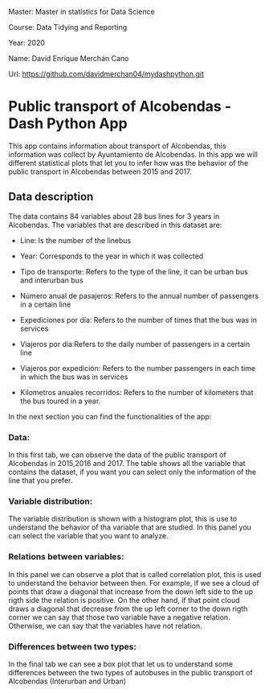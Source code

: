 Master: Master in statistics for Data Science 

Course: Data Tidying and Reporting

Year: 2020

Name: David Enrique Merchán Cano

Url: https://github.com/davidmerchan04/mydashpython.git

# Public transport of Alcobendas - Dash Python App

This app contains information about transport of Alcobendas, this information was collect by Ayuntamiento de Alcobendas. In this app we will different statistical plots that let you to infer how was the behavior of the public transport in Alcobendas between 2015 and 2017. 


## Data description 

The data contains 84 variables about 28 bus lines for 3 years in Alcobendas. The variables that are described in this dataset are:

* Line: Is the number of the linebus

* Year: Corresponds to the year in which it was collected

* Tipo de transporte: Refers to the type of the line, it can be urban bus and interurban bus

* Número anual de pasajeros: Refers to the annual number of passengers in a certain line

* Expediciones por día: Refers to the number of times that the bus was in services

* Viajeros por día:Refers to the daily number of passengers in a certain line

* Viajeros por expedición: Refers to the number passengers in each time in which the bus was in services

* Kilometros anuales recorridos: Refers to the number of kilometers that the bus toured in a year.

In the next section you can find the functionalities of the app: 

### Data:

In this first tab, we can observe the data of the public transport of Alcobendas in 2015,2016 and 2017. The table shows all the variable that contains the dataset,
if you want you can select only the information of the line that you prefer. 

### Variable distribution:

The variable distribution is shown with a histogram plot, this is use to understand the behavior of tha variable that are studied. In this panel
you can select the variable that you want to analyze. 

### Relations between variables: 

In this panel we can observe a plot that is called correlation plot, this is used to understand the behavior between then. For example, if we see a cloud of points that draw a diagonal that increase
from the down left side to the up rigth side the relation is positive. On the other hand, if that point cloud draws  a diagonal that decrease from the up left corner to  the down rigth corner we can say
that those two variable have a negative relation. Otherwise, we can say that the variables have not relation. 

### Differences between two types:

In the final tab we can see a box plot that let us to understand some differences between the two types of autobuses in the public transport of Alcobendas (Interurban and Urban)
